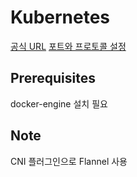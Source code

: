 # Kubernetes
[공식 URL](https://kubernetes.io/docs/setup/production-environment/container-runtimes/)
[포트와 프로토콜 설정](https://kubernetes.io/docs/reference/networking/ports-and-protocols/)

## Prerequisites
docker-engine 설치 필요

## Note
CNI 플러그인으로 Flannel 사용
